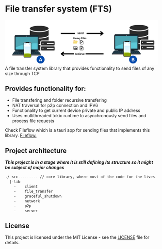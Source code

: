 # File transfer system (FTS)
![alt text](fts.png)
A file transfer system library that provides functionality to send files of any size through TCP

## Provides functionality for:
- File transfering and folder recursive transfering
- NAT traversal for p2p connection and IPV6
- Functionality to get current device private and public IP address
- Uses multithreaded tokio runtime to asynchronously send files and process file requests


Check Fileflow which is a tauri app for sending files that implements this library. [Fileflow.](https://github.com/Bicheka/fileflow)

## Project architecture

***This project is in a stage where it is still defining its structure so it might be subject of major changes***
```
./ src--------- // core library, where most of the code for the lives
  |-lib  
    -    client
    -    file_transfer
    -    graceful_shutdown
    -    network
    -    p2p
    -    server
```
## License
This project is licensed under the MIT License - see the [LICENSE](LICENSE) file for details.
